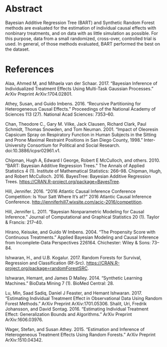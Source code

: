 # Abstract
Bayesian Additive Regression Tree (BART) and Synthetic Random Forest methods are evaluated for the
estimation of individual causal effects with nonbinary treatments, and on data with as little simulation as
possible. For this purpose, data from a small randomized, cross-over, controlled trial is used. In general, of
those methods evaluated, BART performed the best on the dataset.

# References
Alaa, Ahmed M, and Mihaela van der Schaar. 2017. “Bayesian Inference of Individualized Treatment Effects
Using Multi-Task Gaussian Processes.” ArXiv Preprint ArXiv:1704.02801.

Athey, Susan, and Guido Imbens. 2016. “Recursive Partitioning for Heterogeneous Causal Effects.” Proceedings
of the National Academy of Sciences 113 (27). National Acad Sciences: 7353–60.

Chan, Theodore C., Gary M. Vilke, Jack Clausen, Richard Clark, Paul Schmidt, Thomas Snowden, and Tom
Neuman. 2001. “Impact of Oleoresin Capsicum Spray on Respiratory Function in Human Subjects in the
Sitting and Prone Maximal Restraint Positions in San Diego County, 1998.” Inter-University Consortium for
Political and Social Research. doi:10.3886/icpsr02961.v1.

Chipman, Hugh A, Edward I George, Robert E McCulloch, and others. 2010. “BART: Bayesian Additive
Regression Trees.” The Annals of Applied Statistics 4 (1). Institute of Mathematical Statistics: 266–98.
Chipman, Hugh, and Robert McCulloch. 2016. BayesTree: Bayesian Additive Regression Trees. https://CRAN.R-project.org/package=BayesTree.

Hill, Jennifer. 2016. “2016 Atlantic Causal Inference Conference Competition: Is Your Satt Where It’s at?”
2016 Atlantic Causal Inference Conference. http://jenniferhill7.wixsite.com/acic-2016/competition.

Hill, Jennifer L. 2011. “Bayesian Nonparametric Modeling for Causal Inference.” Journal of Computational
and Graphical Statistics 20 (1). Taylor & Francis: 217–40.

Hirano, Keisuke, and Guido W Imbens. 2004. “The Propensity Score with Continuous Treatments.” Applied
Bayesian Modeling and Causal Inference from Incomplete-Data Perspectives 226164. Chichester: Wiley &
Sons: 73–84.

Ishwaran, H., and U.B. Kogalur. 2017. Random Forests for Survival, Regression and Classification (Rf-Src).
https://CRAN.R-project.org/package=randomForestSRC.

Ishwaran, Hemant, and James D Malley. 2014. “Synthetic Learning Machines.” BioData Mining 7 (1).
BioMed Central: 28.

Lu, Min, Saad Sadiq, Daniel J Feaster, and Hemant Ishwaran. 2017. “Estimating Individual Treatment
Effect in Observational Data Using Random Forest Methods.” ArXiv Preprint ArXiv:1701.05306.
Shalit, Uri, Fredrik Johansson, and David Sontag. 2016. “Estimating Individual Treatment Effect: Generalization
Bounds and Algorithms.” ArXiv Preprint ArXiv:1606.03976.

Wager, Stefan, and Susan Athey. 2015. “Estimation and Inference of Heterogeneous Treatment Effects Using
Random Forests.” ArXiv Preprint ArXiv:1510.04342.

